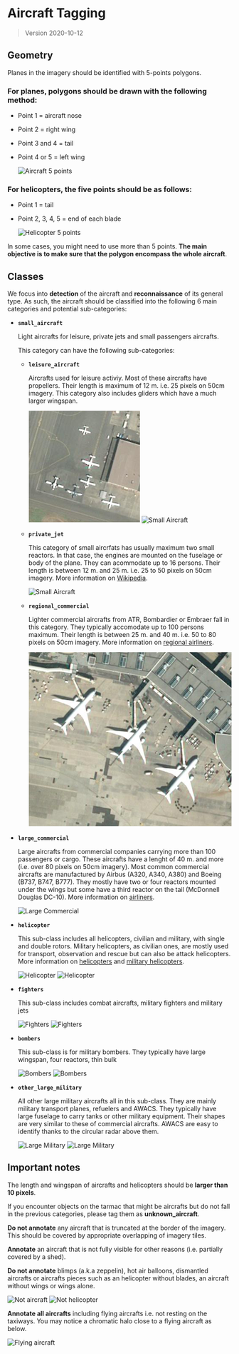 # Aircraft Tagging

> Version 2020-10-12

## Geometry

Planes in the imagery should be identified with 5-points polygons. 

### For planes, polygons should be drawn with the following method:

- Point 1 = aircraft nose
- Point 2 = right wing
- Point 3 and 4 = tail
- Point 4 or 5 = left wing

  ![Aircraft 5 points](resources/aircraft/aircraft01.png)

### For helicopters, the five points should be as follows:

- Point 1 = tail
- Point 2, 3, 4, 5 = end of each blade

  ![Helicopter 5 points](resources/aircraft/aircraft02.png)

In some cases, you might need to use more than 5 points. **The main objective is to make sure that the polygon encompass the whole aircraft**.

## Classes

We focus into **detection** of the aircraft and **reconnaissance** of its general type. As such, the aircraft should be classified into the following 6 main categories and potential sub-categories:

- **`small_aircraft`**

  Light aircrafts for leisure, private jets and small passengers aircrafts.  

  This category can have the following sub-categories:

  - **`leisure_aircraft`**

    Aircrafts used for leisure activiy. Most of these aircrafts have propellers. Their length is maximum of 12 m. i.e. 25 pixels on 50cm imagery. This category also includes gliders which have a much larger wingspan.

    ![Small Aircraft](resources/aircraft/small_aircraft_01.png)
    ![Small Aircraft](resources/aircraft/small_aircraft_03.png)

  - **`private_jet`**

    This category of small aircrfats has usually maximum two small reactors. In that case, the engines are mounted on the fuselage or body of the plane. They can acommodate up to 16 persons. Their length is between 12 m. and 25 m. i.e. 25 to 50 pixels on 50cm imagery. More information on [Wikipedia](https://en.wikipedia.org/wiki/Business_jet).

    ![Small Aircraft](resources/aircraft/small_aircraft_02.png)

  - **`regional_commercial`**

    Lighter commercial aircrafts from ATR, Bombardier or Embraer fall in this category. They typically accomodate up to 100 persons maximum. Their length is between 25 m. and 40 m. i.e. 50 to 80 pixels on 50cm imagery. More information on [regional airliners](https://en.wikipedia.org/wiki/List_of_regional_airliners).

    ![Regional Commercial](resources/aircraft/large_commercial_02.png)

- **`large_commercial`**

  Large aircrafts from commercial companies carrying more than 100 passengers or cargo. These aircrafts have a lenght of 40 m. and more (i.e. over 80 pixels on 50cm imagery). Most common commercial aircrafts are manufactured by Airbus (A320, A340, A380) and Boeing (B737, B747, B777). They mostly have two or four reactors mounted under the wings but some have a third reactor on the tail (McDonnell Douglas DC-10). More information on [airliners](https://en.wikipedia.org/wiki/Airliner).

  ![Large Commercial](resources/aircraft/large_commercial_01.png)
  

- **`helicopter`**

  This sub-class includes all helicopters, civilian and military, with single and double rotors. Military helicopters, as civilian ones, are mostly used for transport, observation and rescue but can also be attack helicopters. More information on [helicopters](https://en.wikipedia.org/wiki/Helicopter) and [military helicopters](https://en.wikipedia.org/wiki/Military_helicopter).

  ![Helicopter](resources/aircraft/helicopter_01.png)
  ![Helicopter](resources/aircraft/helicopter_02.png)

- **`fighters`**
  
  This sub-class includes combat aircrafts, military fighters and military jets

  ![Fighters](resources/aircraft/fighter_01.png)
  ![Fighters](resources/aircraft/fighter_02.png)

- **`bombers`**
  
  This sub-class is for military bombers. They typically have large wingspan, four reactors, thin bulk

  ![Bombers](resources/aircraft/bombers_01.png)
  ![Bombers](resources/aircraft/bombers_02.png)

- **`other_large_military`**

  All other large military aircrafts all in this sub-class. They are mainly military transport planes, refuelers and AWACS. They typically have large fuselage to carry tanks or other military equipment. Their shapes are very similar to these of commercial aircrafts. AWACS are easy to identify thanks to the circular radar above them.

  ![Large Military](resources/aircraft/other_large_military_01.png)
  ![Large Military](resources/aircraft/other_large_military_02.png)

## Important notes

The length and wingspan of aircrafts and helicopters should be **larger than 10 pixels**.

If you encounter objects on the tarmac that might be aircrafts but do not fall in the previous categories, please tag them as **unknown_aircraft**.

**Do not annotate** any aircraft that is truncated at the border of the imagery. This should be covered by appropriate overlapping of imagery tiles. 

**Annotate** an aircraft that is not fully visible for other reasons (i.e. partially covered by a shed).

**Do not annotate** blimps (a.k.a zeppelin), hot air balloons, dismantled aircrafts or aircrafts pieces such as an helicopter without blades, an aircraft without wings or wings alone.

![Not aircraft](resources/aircraft/not_aircraft.png)
![Not helicopter](resources/aircraft/not_helicopter.png)

**Annotate all aircrafts** including flying aircrafts i.e. not resting on the taxiways. You may notice a chromatic halo close to a flying aircraft as below.

![Flying aircraft](resources/aircraft/flying_aircraft.png)
